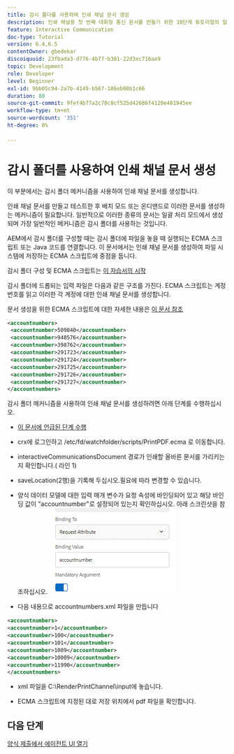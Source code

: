 ```yaml
---
title: 감시 폴더를 사용하여 인쇄 채널 문서 생성
description: 인쇄 채널용 첫 번째 대화형 통신 문서를 만들기 위한 10단계 튜토리얼의 일부입니다. 이 부분에서는 감시 폴더 메커니즘을 사용하여 인쇄 채널 문서를 생성합니다.
feature: Interactive Communication
doc-type: Tutorial
version: 6.4,6.5
contentOwner: gbedekar
discoiquuid: 23fbada3-d776-4b77-b381-22d3ec716ae9
topic: Development
role: Developer
level: Beginner
exl-id: 9bb05c94-2a7b-4149-b567-186eb08b1c66
duration: 80
source-git-commit: 9fef4b77a2c70c8cf525d42686f4120e481945ee
workflow-type: tm+mt
source-wordcount: '351'
ht-degree: 0%

---
```


# 감시 폴더를 사용하여 인쇄 채널 문서 생성

이 부분에서는 감시 폴더 메커니즘을 사용하여 인쇄 채널 문서를 생성합니다.

인쇄 채널 문서를 만들고 테스트한 후 배치 모드 또는 온디맨드로 이러한 문서를 생성하는 메커니즘이 필요합니다. 일반적으로 이러한 종류의 문서는 일괄 처리 모드에서 생성되며 가장 일반적인 메커니즘은 감시 폴더를 사용하는 것입니다.

AEM에서 감시 폴더를 구성할 때는 감시 폴더에 파일을 놓을 때 실행되는 ECMA 스크립트 또는 Java 코드를 연결합니다. 이 문서에서는 인쇄 채널 문서를 생성하여 파일 시스템에 저장하는 ECMA 스크립트에 중점을 둡니다.

감시 폴더 구성 및 ECMA 스크립트는 [이 자습서의 시작](introduction.md)

감시 폴더에 드롭되는 입력 파일은 다음과 같은 구조를 가진다. ECMA 스크립트는 계정 번호를 읽고 이러한 각 계정에 대한 인쇄 채널 문서를 생성합니다.

문서 생성을 위한 ECMA 스크립트에 대한 자세한 내용은 [이 문서 참조](/help/forms/interactive-communications/generating-interactive-communications-print-document-using-api-tutorial-use.md)

```xml
<accountnumbers>
 <accountnumber>509840</accountnumber>
 <accountnumber>948576</accountnumber>
 <accountnumber>398762</accountnumber>
 <accountnumber>291723</accountnumber>
 <accountnumber>291724</accountnumber>
 <accountnumber>291725</accountnumber>
 <accountnumber>291726</accountnumber>
 <accountnumber>291727</accountnumber>
</accountnumbers>
```

감시 폴더 메커니즘을 사용하여 인쇄 채널 문서를 생성하려면 아래 단계를 수행하십시오.

* [이 문서에 언급된 단계 수행](/help/forms/adaptive-forms/service-user-tutorial-develop.md)

* crx에 로그인하고 /etc/fd/watchfolder/scripts/PrintPDF.ecma 로 이동합니다.

* interactiveCommunicationsDocument 경로가 인쇄할 올바른 문서를 가리키는지 확인합니다.( 라인 1)
* saveLocation(2행)을 기록해 두십시오.필요에 따라 변경할 수 있습니다.
* 양식 데이터 모델에 대한 입력 매개 변수가 요청 속성에 바인딩되어 있고 해당 바인딩 값이 &quot;accountnumber&quot;로 설정되어 있는지 확인하십시오. 아래 스크린샷을 참조하십시오.
  ![요청](assets/requestattributeprintchannel.gif)

* 다음 내용으로 accountnumbers.xml 파일을 만듭니다

```xml
<accountnumbers>
<accountnumber>1</accountnumber>
<accountnumber>100</accountnumber>
<accountnumber>101</accountnumber>
<accountnumber>1009</accountnumber>
<accountnumber>10009</accountnumber>
<accountnumber>11990</accountnumber>
</accountnumbers>
```

* xml 파일을 C:\RenderPrintChannel\input에 놓습니다.

* ECMA 스크립트에 지정된 대로 저장 위치에서 pdf 파일을 확인합니다.

## 다음 단계

[양식 제출에서 에이전트 UI 열기](./opening-agent-ui-on-form-submission.md)
